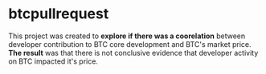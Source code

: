 # btcpullrequest

This project was created to **explore if there was a coorelation** between developer contribution to BTC core development and BTC's market price. **The result** was that there is not conclusive evidence that developer activity on BTC impacted it's price.  
